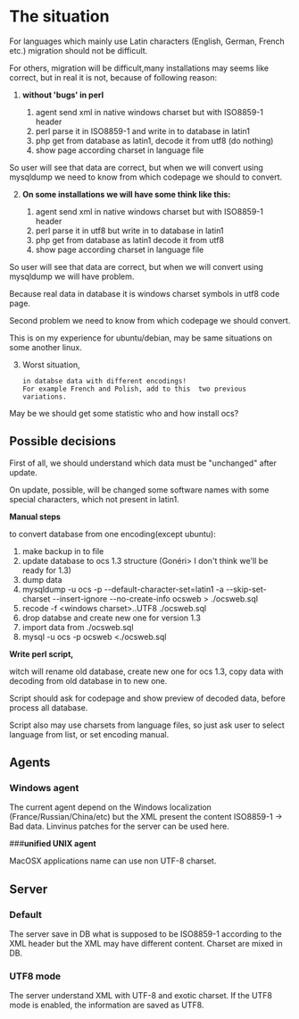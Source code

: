 # The situation

For languages which mainly use Latin characters (English, German, French etc.) migration should not be difficult.

For others, migration will be difficult,many installations may seems like correct, but in real it is not, because of following reason:

1) **without 'bugs' in perl**

   1. agent send xml in native windows charset but with ISO8859-1 header
   2. perl parse it in ISO8859-1 and write in to database in latin1
   3. php get from database as latin1, decode it from utf8 (do nothing)
   4. show page according charset in language file

So user will see that data are correct, but when we will convert using mysqldump we need to know
from which codepage we should to convert.

2) **On some installations we will have some think like this:**

    1. agent send xml in native windows charset but with ISO8859-1 header
    2. perl parse it in utf8 but write in to database in latin1
    3. php get from database as latin1 decode it from utf8
    4. show page according charset in language file

So user will see that data are correct, but when we will convert using mysqldump we will have problem.

Because real data in database it is windows charset symbols in utf8 code page.

Second problem we need to know from which codepage we should convert.

This is on my experience for ubuntu/debian, may be same situations on some another linux.

3) Worst situation,

       in databse data with different encodings!
       For example French and Polish, add to this  two previous  variations.

May be we should get some statistic who and how install ocs?

## Possible decisions

First of all, we should understand which data must be "unchanged" after update.

On update, possible, will be changed some software names with some special characters,
which not present in latin1.

**Manual steps**

to convert database from one encoding(except ubuntu):

1. make backup in to file
2. update database to ocs 1.3 structure (Gonéri> I don't think we'll be ready for 1.3)
3. dump data
4. mysqldump -u ocs -p --default-character-set=latin1 -a --skip-set-charset --insert-ignore
--no-create-info ocsweb > ./ocsweb.sql
5. recode -f \<windows charset>..UTF8 ./ocsweb.sql
6. drop databse and create new one for version 1.3
7. import data from ./ocsweb.sql
8. mysql -u ocs -p ocsweb \<./ocsweb.sql

**Write perl script,**

witch will rename old database, create new one for ocs 1.3, copy data with decoding from old database
in to new one.

Script should ask for codepage and show preview of decoded data, before process all database.

Script also may use charsets from language files, so just ask user to select language from list,
or set encoding manual.

## Agents

### **Windows agent**

The current agent depend on the Windows localization (France/Russian/China/etc) but the XML present
the content ISO8859-1 → Bad data. Linvinus patches for the server can be used here.

###**unified UNIX agent**

MacOSX applications name can use non UTF-8 charset.

## Server

### **Default**

The server save in DB what is supposed to be ISO8859-1 according to the XML header but the XML may have
different content. Charset are mixed in DB.

### **UTF8 mode**

The server understand XML with UTF-8 and exotic charset. If the UTF8 mode is enabled, the information
are saved as UTF8.